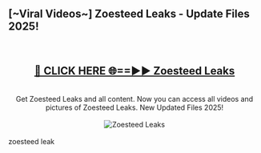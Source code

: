 <h2>[~Viral Videos~] Zoesteed Leaks - Update Files 2025!</h2>
<br>
<div align="center">
<h2><a href="https://betterlinks.top/A2PfLJ" rel="nofollow">🔴 CLICK HERE 🌐==►► Zoesteed Leaks</a></h2>
<br>
Get Zoesteed Leaks and all content. Now you can access all videos and pictures of Zoesteed Leaks. New Updated Files 2025!
<br>
<br>
<a href="https://betterlinks.top/A2PfLJ" rel="nofollow" data-target="animated-image.originalLink"><img src="https://i.ibb.co.com/WyWwxjT/player-gif2.gif" alt="Zoesteed Leaks" style="max-width: 100%; display: inline-block;" data-target="animated-image.originalImage"></a>
</div>
<br>
zoesteed leak